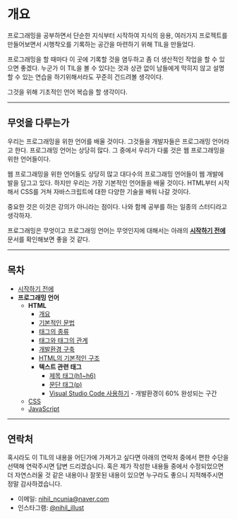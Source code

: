 # 개요
프로그래밍을 공부하면서 단순한 지식부터 시작하여 지식의 응용, 여러가지 프로젝트를 만들어보면서 시행착오를 기록하는 공간을 마련하기 위해 TIL을 만들었다.

프로그래밍을 할 때마다 이 곳에 기록할 것을 염두하고 좀 더 생산적인 작업을 할 수 있으면 좋겠다. 누군가 이 TIL을 볼 수 있다는 것과 상관 없이 남들에게 막히지 않고 설명할 수 있는 연습을 하기위해서라도 꾸준히 건드려볼 생각이다.

그것을 위해 기초적인 언어 복습을 할 생각이다.

---

## 무엇을 다루는가
우리는 프로그래밍을 위한 언어를 배울 것이다. 그것들을 개발자들은 프로그래밍 언어라고 한다. 프로그래밍 언어는 상당히 많다. 그 중에서 우리가 다룰 것은 웹 프로그래밍을 위한 언어들이다.

웹 프로그래밍을 위한 언어들도 상당히 많고 대다수의 프로그래밍 언어들이 웹 개발에 발을 담그고 있다. 하지만 우리는 가장 기본적인 언어들을 배울 것이다. HTML부터 시작해서 CSS를 거쳐 자바스크립트에 대한 다양한 기술을 배워 나갈 것이다.

중요한 것은 이것은 강의가 아니라는 점이다. 나와 함께 공부를 하는 일종의 스터디라고 생각하자.

프로그래밍은 무엇이고 프로그래밍 언어는 무엇인지에 대해서는 아래의 **[시작하기 전에](intro/README.md)** 문서를 확인해보면 좋을 것 같다.

---

## 목차
* [시작하기 전에](intro/README.md)
* **프로그래밍 언어**
  * **HTML**
    * [개요](html/README.md)
    * [기본적인 문법](html/1-syntax.md)
    * [태그의 종류](html/2-block-and-inline.md)
    * [태그와 태그의 관계](html/2-parent-child-sibling.md)
    * [개발환경 구축](html/3-coding-environment.md)
    * [HTML의 기본적인 구조](html/4-html-default.md)
    * **텍스트 관련 태그**
      * [제목 태그(h1~h6)](html/5-heading-tag.md)
      * [문단 태그(p)](html/5-paragraph-tag.md)
      * [Visual Studio Code 사용하기](html/6-vscode-download.md) - 개발환경이 60% 완성되는 구간
  * [CSS](css.md)
  * [JavaScript](javascript.md)

---

## 연락처
혹시라도 이 TIL의 내용을 어딘가에 가져가고 싶다면 아래의 연락처 중에서 편한 수단을 선택해 연락주시면 답변 드리겠습니다. 혹은 제가 작성한 내용들 중에서 수정되었으면 더 자연스러울 것 같은 내용이나 잘못된 내용이 있으면 누구라도 좋으니 지적해주시면 정말 감사하겠습니다.

* 이메일: [nihil\_ncunia@naver.com](mailto:nihil_ncunia@naver.com)
* 인스타그램: [@nihil\_illust](https://www.instagram.com/nihil_illust/)
